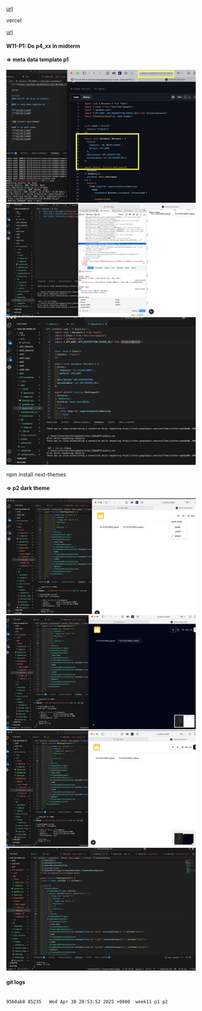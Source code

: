 [url](https://github.com/0x55xx5/1132-2N-Demo-23/tree/main)

vercel

[url]()
#### W11-P1: Do p4_xx in midterm
 
#### => meta data template p1

![](w11-p1-0.png) 
![](w11-p1-1.png)
![](w11-p1-2.png)
 

 npm install next-themes   

#### => p2 dark theme
![](w11-p2-1.png)
![](w11-p2-2.png)
![](w11-p2-3.png)
![](w11-p2-4.png)


#### git logs

```

9560ab8 05235   Wed Apr 30 20:53:52 2025 +0800  week11 p1 p2
```
 
